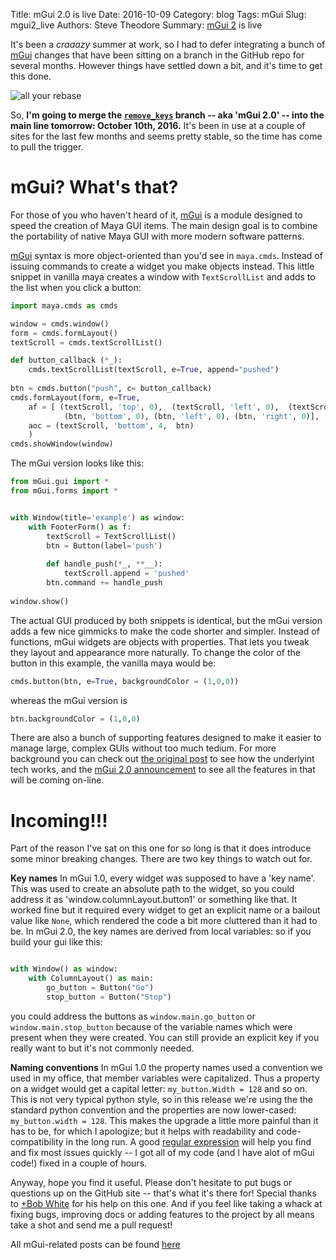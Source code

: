 Title: mGui 2.0 is live
Date: 2016-10-09
Category: blog
Tags: mGui
Slug: mgui2_live
Authors: Steve Theodore
Summary:  [mGui 2](https://github.com/theodox/mGui) is live

It's been a _craaazy_ summer at work, so I had to defer integrating a bunch of [mGui](https://github.com/theodox/mGui) changes that have been sitting on a branch in the GitHub repo for several months.  However things have settled down a bit, and it's time to get this done.

![all your rebase](http://i2.wp.com/discoposse.com/wp-content/uploads/2015/07/all-your-rebase-featured.png?resize=250%2C243)

So, **I'm going to merge the [`remove_keys`](https://github.com/theodox/mGui/tree/remove_keys) branch -- aka 'mGui 2.0' -- into the main line tomorrow: October 10th, 2016.**  It's been in use at a couple of sites for the last few months and seems pretty stable, so the time has come to pull the trigger. 

mGui? What's that?
======

For those of you who haven't heard of it, [mGui](https://github.com/theodox/mGui) is a module designed to speed the creation of Maya GUI items.  The main design goal is to combine the portability of native Maya GUI with more modern software patterns.  

[mGui](https://github.com/theodox/mGui) syntax is more object-oriented than you'd see in `maya.cmds`. Instead of issuing commands to create a widget you make objects instead.  This little snippet in vanilla maya creates a window with `TextScrollList` and adds to the list when you click a button: 


```python
import maya.cmds as cmds

window = cmds.window()
form = cmds.formLayout()
textScroll = cmds.textScrollList()

def button_callback (*_):
    cmds.textScrollList(textScroll, e=True, append="pushed")
    
btn = cmds.button("push", c= button_callback)
cmds.formLayout(form, e=True, 
    af = [ (textScroll, 'top', 0),  (textScroll, 'left', 0),  (textScroll, 'right', 0), 
            (btn, 'bottom', 0), (btn, 'left', 0), (btn, 'right', 0)],
    aoc = (textScroll, 'bottom', 4,  btn)
    )    
cmds.showWindow(window)
```

The mGui version looks like this:

```python
from mGui.gui import *
from mGui.forms import *


with Window(title='example') as window:
    with FooterForm() as f:
        textScroll = TextScrollList()
        btn = Button(label='push')
        
        def handle_push(*_, **__):
            textScroll.append = 'pushed'
        btn.command += handle_push
        
window.show()
```

The actual GUI produced by both snippets is identical, but the mGui version adds a few nice gimmicks to make the code shorter and simpler.  Instead of functions, mGui widgets are objects with properties. That lets you tweak they layout and appearance more naturally. To change the color of the button in this example, the vanilla maya would be:

```python
cmds.button(btn, e=True, backgroundColor = (1,0,0))
```

whereas the mGui version is 

```python
btn.backgroundColor = (1,0,0)
```


There are also a bunch of supporting features designed to make it easier to manage large, complex GUIs without too much tedium.  For more background you can check out [the original post](/2014/all_your_base) to see how the underlyint tech works, and the [mGui 2.0 announcement](/2016/mgui_updates_2) to see all the features in that will be coming on-line.

Incoming!!!
==========
Part of the reason I've sat on this one for so long is that it does introduce some minor breaking changes.  There are two key things to watch out for.

**Key names** In mGui 1.0, every widget was supposed to have a 'key name'.  This was used to create an absolute path to the widget, so you could address it as 'window.columnLayout.button1' or something like that.  It worked fine but it required every widget to get an explicit name or a bailout value like `None`, which rendered the code a bit more cluttered than it had to be.  In mGui 2.0, the key names are derived from local variables: so if you build your gui like this:


```python

with Window() as window:
    with ColumnLayout() as main:
        go_button = Button("Go")
        stop_button = Button("Stop")
```

you could address the buttons as `window.main.go_button` or `window.main.stop_button` because of the variable names which were present when they were created.  You can still provide an explicit key if you really want to but it's not commonly needed.

**Naming conventions**  In mGui 1.0 the property names used a convention we used in my office, that member variables were capitalized. Thus a property on a widget would get a capital letter: `my_button.Width = 128` and so on.  This is not very typical python style, so in this release we're using the the standard python convention and the properties are now lower-cased:  `my_button.width = 128`.  This makes the upgrade a little more painful than it has to be, for which I apologize; but it helps with readability and code-compatibility in the long run.  A good [regular expression](/2014/for_regex_haters) will help you find and fix most issues quickly -- I got all of my code (and I have alot of mGui code!) fixed in a couple of hours.

Anyway, hope you find it useful. Please don't hesitate to put bugs or questions up on the GitHub site -- that's what it's there for! Special thanks to [+Bob White](https://github.com/bob-white) for his help on this one.  And if you feel like taking a whack at fixing bugs, improving docs or adding features to the project by all means take a shot and send me a pull request!

All mGui-related posts can be found [here](/tag/mgui)




